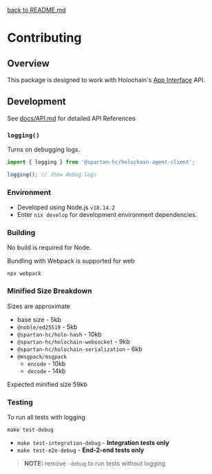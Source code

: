 [back to README.md](README.md)

# Contributing

## Overview
This package is designed to work with Holochain's [App
Interface](https://github.com/holochain/holochain/blob/HEAD/crates/holochain_conductor_api/src/app_interface.rs)
API.


## Development

See [docs/API.md](docs/API.md) for detailed API References

### `logging()`
Turns on debugging logs.

```javascript
import { logging } from '@spartan-hc/holochain-agent-client';

logging(); // show debug logs
```

### Environment

- Developed using Node.js `v18.14.2`
- Enter `nix develop` for development environment dependencies.

### Building
No build is required for Node.

Bundling with Webpack is supported for web
```
npx webpack
```

### Minified Size Breakdown
Sizes are approximate

- base size - 5kb
- `@noble/ed25519` - 5kb
- `@spartan-hc/holo-hash` - 10kb
- `@spartan-hc/holochain-websocket` - 9kb
- `@spartan-hc/holochain-serialization` - 6kb
- `@msgpack/msgpack`
  - `encode` - 10kb
  - `decode` - 14kb

Expected minified size 59kb

### Testing

To run all tests with logging
```
make test-debug
```

- `make test-integration-debug` - **Integration tests only**
- `make test-e2e-debug` - **End-2-end tests only**

> **NOTE:** remove `-debug` to run tests without logging
